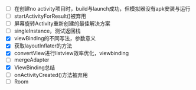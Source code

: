 * [ ] 在创建no activity项目时，build与launch成功，但模拟器没有apk安装与运行
* [ ] startActivityForResult()被弃用
* [ ] 屏幕旋转Activity重新创建的最佳解决方案
* [ ] singleInstance，测试返回栈
* [x] viewBinding的不同写法，参数意义
* [x] 获取layoutInflater的方法
* [x] convertView进行listview效率优化，viewbinding
* [ ] mergeAdapter
* [x] ViewBinding总结
* [ ] onActivityCreated()方法被弃用
* [ ] Room